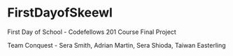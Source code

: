 # FirstDayofSkeewl
First Day of School - Codefellows 201 Course Final Project

Team Conquest - Sera Smith, Adrian Martin, Sera Shioda, Taiwan Easterling
